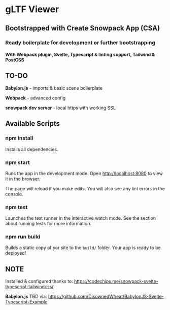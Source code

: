 # gLTF Viewer

## Bootstrapped with Create Snowpack App (CSA)

### Ready boilerplate for development or further bootstrapping

#### With Webpack plugin, Svelte, Typescript & linting support, Tailwind & PostCSS

## TO-DO

**Babylon.js** - imports & basic scene boilerplate

**Webpack** - advanced config

**snowpack dev server** - local https with working SSL

## Available Scripts

### npm install

Installs all dependencies.

### npm start

Runs the app in the development mode.
Open <http://localhost:8080> to view it in the browser.

The page will reload if you make edits.
You will also see any lint errors in the console.

### npm test

Launches the test runner in the interactive watch mode.
See the section about running tests for more information.

### npm run build

Builds a static copy of yor site to the `build/` folder.
Your app is ready to be deployed!

## NOTE

 Installed & configured thanks to: <https://codechips.me/snowpack-svelte-typescript-tailwindcss/>

 **Babylon.js** TBD via: <https://github.com/DisownedWheat/BabylonJS-Svelte-Typescript-Example>
